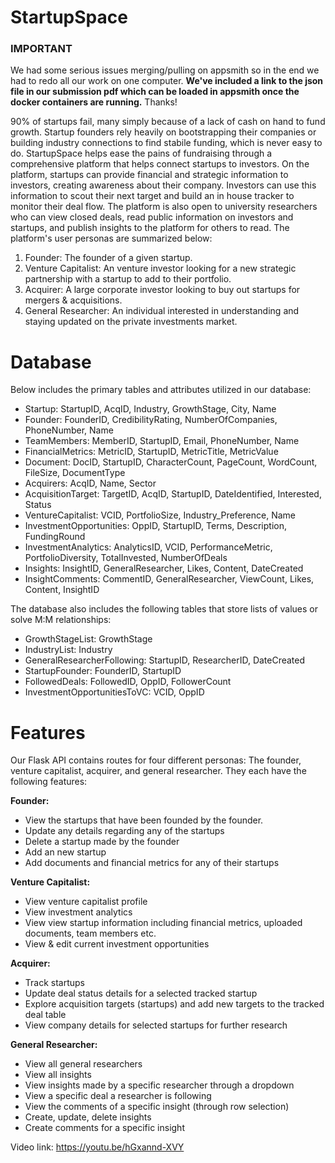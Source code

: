 # StartupSpace

### IMPORTANT
We had some serious issues merging/pulling on appsmith so in the end we had to redo all our work on one computer. **We've included a link to the json file in our submission pdf which can be loaded in appsmith once the docker containers are running.** Thanks!

90% of startups fail, many simply because of a lack of cash on hand to fund growth. Startup founders rely heavily on bootstrapping their companies or building industry connections to find stabile funding, which is never easy to do. StartupSpace helps ease the pains of fundraising through a comprehensive platform that helps connect startups to investors. On the platform, startups can provide financial and strategic information to investors, creating awareness about their company. Investors can use this information to scout their next target and build an in house tracker to monitor their deal flow. The platform is also open to university researchers who can view closed deals, read public information on investors and startups, and publish insights to the platform for others to read. The platform's user personas are summarized below:

  1. Founder: The founder of a given startup. 
  2. Venture Capitalist: An venture investor looking for a new strategic partnership with a startup to add to their portfolio.
  3. Acquirer: A large corporate investor looking to buy out startups for mergers & acquisitions.
  4. General Researcher: An individual interested in understanding and staying updated on the private investments market.


# Database
Below includes the primary tables and attributes utilized in our database:
  * Startup: StartupID, AcqID, Industry, GrowthStage, City, Name
  * Founder: FounderID, CredibilityRating, NumberOfCompanies, PhoneNumber, Name
  * TeamMembers: MemberID, StartupID, Email, PhoneNumber, Name
  * FinancialMetrics: MetricID, StartupID, MetricTitle, MetricValue
  * Document: DocID, StartupID, CharacterCount, PageCount, WordCount, FileSize, DocumentType
  * Acquirers: AcqID, Name, Sector
  * AcquisitionTarget: TargetID, AcqID, StartupID, DateIdentified, Interested, Status
  * VentureCapitalist: VCID, PortfolioSize, Industry_Preference, Name
  * InvestmentOpportunities: OppID, StartupID, Terms, Description, FundingRound
  * InvestmentAnalytics: AnalyticsID, VCID, PerformanceMetric, PortfolioDiversity, TotalInvested, NumberOfDeals
  * Insights: InsightID, GeneralResearcher, Likes, Content, DateCreated
  * InsightComments: CommentID, GeneralResearcher, ViewCount, Likes, Content, InsightID

The database also includes the following tables that store lists of values or solve M:M relationships:
  * GrowthStageList: GrowthStage
  * IndustryList: Industry
  * GeneralResearcherFollowing: StartupID, ResearcherID, DateCreated
  * StartupFounder: FounderID, StartupID
  * FollowedDeals: FollowedID, OppID, FollowerCount
  * InvestmentOpportunitiesToVC: VCID, OppID

# Features

Our Flask API contains routes for four different personas: The founder, venture capitalist, acquirer, and general researcher. They each have the following features:

**Founder:**
  * View the startups that have been founded by the founder.
  * Update any details regarding any of the startups
  * Delete a startup made by the founder
  * Add an new startup
  * Add documents and financial metrics for any of their startups

**Venture Capitalist:**
  * View venture capitalist profile
  * View investment analytics
  * View view startup information including financial metrics, uploaded documents, team members etc.
  * View & edit current investment opportunities

**Acquirer:**
  * Track startups
  * Update deal status details for a selected tracked startup
  * Explore acquisition targets (startups) and add new targets to the tracked deal table
  * View company details for selected startups for further research
 
**General Researcher:**
  * View all general researchers
  * View all insights
  * View insights made by a specific researcher through a dropdown
  * View a specific deal a researcher is following
  * View the comments of a specific insight (through row selection)
  * Create, update, delete insights
  * Create comments for a specific insight

Video link: https://youtu.be/hGxannd-XVY
